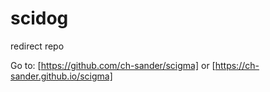 # scidog
redirect repo


Go to: [https://github.com/ch-sander/scigma] or [https://ch-sander.github.io/scigma]
